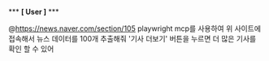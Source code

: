 \*\*\* **[ User ]** \*\*\*

@https://news.naver.com/section/105
playwright mcp를 사용하여 위 사이트에 접속해서 뉴스 데이터를 100개 추출해줘
'기사 더보기' 버튼을 누르면 더 많은 기사를 확인 할 수 있어

